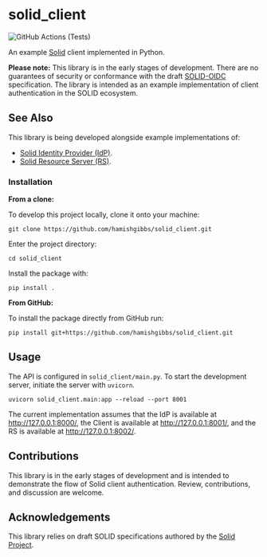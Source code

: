 # solid_client

![GitHub Actions (Tests)](https://github.com/hamishgibbs/solid_client/workflows/Tests/badge.svg)

An example [Solid](https://solidproject.org/) client implemented in Python.

**Please note:** This library is in the early stages of development. There are no guarantees of security or conformance with the draft [SOLID-OIDC](https://solid.github.io/authentication-panel/solid-oidc/) specification. The library is intended as an example implementation of client authentication in the SOLID ecosystem.

## See Also

This library is being developed alongside example implementations of:

* [Solid Identity Provider (IdP)](https://github.com/hamishgibbs/solid_idp).
* [Solid Resource Server (RS)](https://github.com/hamishgibbs/solid_server).

### Installation

**From a clone:**

To develop this project locally, clone it onto your machine:

```shell
git clone https://github.com/hamishgibbs/solid_client.git
```

Enter the project directory:

```shell
cd solid_client
```

Install the package with:

```shell
pip install .
```

**From GitHub:**

To install the package directly from GitHub run:

```shell
pip install git+https://github.com/hamishgibbs/solid_client.git
```

## Usage

The API is configured in `solid_client/main.py`. To start the development server, initiate the server with `uvicorn`.

``` shell
uvicorn solid_client.main:app --reload --port 8001
```

The current implementation assumes that the IdP is available at http://127.0.0.1:8000/, the Client is available at http://127.0.0.1:8001/, and the RS is available at http://127.0.0.1:8002/.

## Contributions

This library is in the early stages of development and is intended to demonstrate the flow of Solid client authentication. Review, contributions, and discussion are welcome.

## Acknowledgements

This library relies on draft SOLID specifications authored by the [Solid Project](https://solidproject.org/).
